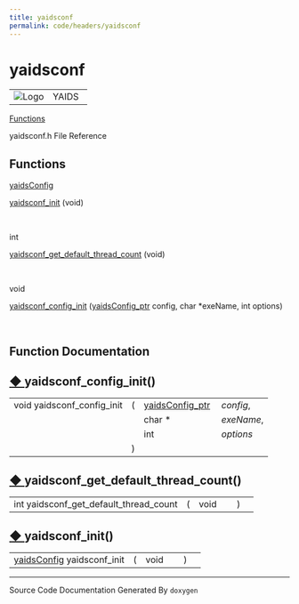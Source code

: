 ```yaml
---
title: yaidsconf
permalink: code/headers/yaidsconf
---
```

# yaidsconf

<table>
<colgroup>
<col style="width: 50%" />
<col style="width: 50%" />
</colgroup>
<tbody>
<tr class="odd">
<td><img src="/yaids.png" alt="Logo" /></td>
<td><div id="projectname">
YAIDS
</div></td>
</tr>
</tbody>
</table>


[Functions](#func-members)

yaidsconf.h File Reference


<span id="func-members"></span> Functions
-----------------------------------------

<a href="/code/headers/yaidstypes#a84cc20039333a5a366f5b6d6b46a446b" class="el">yaidsConfig</a> 

<a href="/code/headers/yaidsconf#a22e417c479ce53f85ee9ec8fda2b81cd" class="el">yaidsconf_init</a>
(void)

 

int 

<a href="/code/headers/yaidsconf#a12e33ed880e9aac0b6c0508332384db7" class="el">yaidsconf_get_default_thread_count</a>
(void)

 

void 

<a href="/code/headers/yaidsconf#aef6bc3714c083db8d63ce08c0ccc03c4" class="el">yaidsconf_config_init</a>
(<a href="/code/headers/yaidstypes#a3ff4e6a77ab1ce71098854bbc6459802" class="el">yaidsConfig_ptr</a>
config, char \*exeName, int options)

 

Function Documentation
----------------------

<span id="aef6bc3714c083db8d63ce08c0ccc03c4"></span>

<span class="permalink">[◆ ](#aef6bc3714c083db8d63ce08c0ccc03c4)</span>yaidsconf\_config\_init()
------------------------------------------------------------------------------------------------

<table>
<tbody>
<tr class="odd">
<td>void yaidsconf_config_init</td>
<td>(</td>
<td><a href="/code/headers/yaidstypes#a3ff4e6a77ab1ce71098854bbc6459802" class="el">yaidsConfig_ptr</a> </td>
<td><em>config</em>,</td>
</tr>
<tr class="even">
<td></td>
<td></td>
<td>char * </td>
<td><em>exeName</em>,</td>
</tr>
<tr class="odd">
<td></td>
<td></td>
<td>int </td>
<td><em>options</em> </td>
</tr>
<tr class="even">
<td></td>
<td>)</td>
<td></td>
<td></td>
</tr>
</tbody>
</table>

<span id="a12e33ed880e9aac0b6c0508332384db7"></span>

<span class="permalink">[◆ ](#a12e33ed880e9aac0b6c0508332384db7)</span>yaidsconf\_get\_default\_thread\_count()
---------------------------------------------------------------------------------------------------------------

<table>
<tbody>
<tr class="odd">
<td>int yaidsconf_get_default_thread_count</td>
<td>(</td>
<td>void </td>
<td></td>
<td>)</td>
<td></td>
</tr>
</tbody>
</table>

<span id="a22e417c479ce53f85ee9ec8fda2b81cd"></span>

<span class="permalink">[◆ ](#a22e417c479ce53f85ee9ec8fda2b81cd)</span>yaidsconf\_init()
----------------------------------------------------------------------------------------

<table>
<tbody>
<tr class="odd">
<td><a href="/code/headers/yaidstypes#a84cc20039333a5a366f5b6d6b46a446b" class="el">yaidsConfig</a> yaidsconf_init</td>
<td>(</td>
<td>void </td>
<td></td>
<td>)</td>
<td></td>
</tr>
</tbody>
</table>

------------------------------------------------------------------------

<span class="small">Source Code Documentation Generated By `doxygen`</span>  
